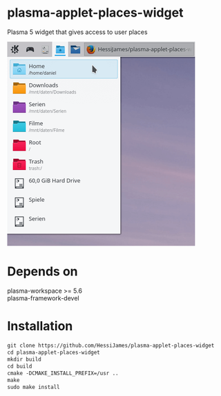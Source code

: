 # plasma-applet-places-widget
Plasma 5 widget that gives access to user places

![Screen shot of plasma-applet-places-widget](places-widget.png)

# Depends on
plasma-workspace >= 5.6  
plasma-framework-devel

# Installation
```
git clone https://github.com/HessiJames/plasma-applet-places-widget
cd plasma-applet-places-widget
mkdir build
cd build
cmake -DCMAKE_INSTALL_PREFIX=/usr ..
make
sudo make install
```
